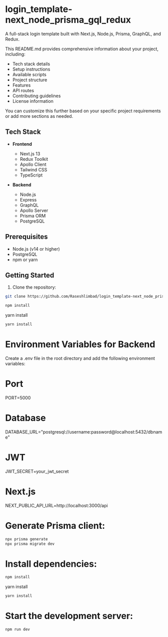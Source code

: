 # login_template-next_node_prisma_gql_redux

A full-stack login template built with Next.js, Node.js, Prisma, GraphQL, and Redux.


This README.md provides comprehensive information about your project, including:
- Tech stack details
- Setup instructions
- Available scripts
- Project structure
- Features
- API routes
- Contributing guidelines
- License information

You can customize this further based on your specific project requirements or add more sections as needed.

## Tech Stack

- **Frontend**
  - Next.js 13
  - Redux Toolkit
  - Apollo Client
  - Tailwind CSS
  - TypeScript

- **Backend**
  - Node.js
  - Express
  - GraphQL
  - Apollo Server
  - Prisma ORM
  - PostgreSQL

## Prerequisites

- Node.js (v14 or higher)
- PostgreSQL
- npm or yarn

## Getting Started

1. Clone the repository:
```bash
git clone https://github.com/Raseshlimbad/login_template-next_node_prisma_gql_redux.git
```

```bash
npm install
```
yarn install
```bash
yarn install
```
# Environment Variables for Backend
Create a .env file in the root directory and add the following environment variables:

# Port
PORT=5000

# Database
DATABASE_URL="postgresql://username:password@localhost:5432/dbname"

# JWT
JWT_SECRET=your_jwt_secret

# Next.js
NEXT_PUBLIC_API_URL=http://localhost:3000/api

# Generate Prisma client:
```bash
npx prisma generate
npx prisma migrate dev
```

# Install dependencies:
```bash
npm install
```
yarn install
```bash
yarn install
```
# Start the development server:

```bash
npm run dev
```